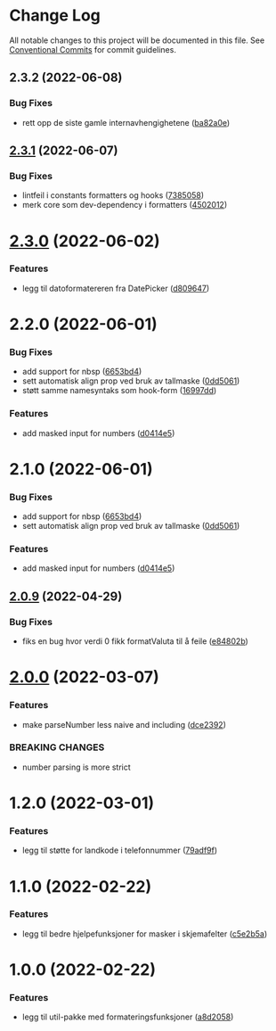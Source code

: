 # Change Log

All notable changes to this project will be documented in this file.
See [Conventional Commits](https://conventionalcommits.org) for commit guidelines.

## 2.3.2 (2022-06-08)

### Bug Fixes

-   rett opp de siste gamle internavhengighetene ([ba82a0e](https://github.com/fremtind/jokul/commit/ba82a0ee6cdccf20e41924e09f6949bf4e2bdd47))

## [2.3.1](https://github.com/fremtind/jokul/compare/@fremtind/jkl-formatters-util@2.0.10...@fremtind/jkl-formatters-util@2.3.1) (2022-06-07)

### Bug Fixes

-   lintfeil i constants formatters og hooks ([7385058](https://github.com/fremtind/jokul/commit/738505863844b9ec6a4bd24957aa24e714dae06f))
-   merk core som dev-dependency i formatters ([4502012](https://github.com/fremtind/jokul/commit/450201278b702480c807440acfbc05ee3e8375dc))

# [2.3.0](https://github.com/fremtind/jokul/compare/@fremtind/jkl-formatters-util@2.2.1...@fremtind/jkl-formatters-util@2.3.0) (2022-06-02)

### Features

-   legg til datoformatereren fra DatePicker ([d809647](https://github.com/fremtind/jokul/commit/d8096475fe5c2516d158e7bfa682d8f8cff2e5fb))

# 2.2.0 (2022-06-01)

### Bug Fixes

-   add support for nbsp ([6653bd4](https://github.com/fremtind/jokul/commit/6653bd4b5a4e1a1e37dbf0f801542312e955bd63))
-   sett automatisk align prop ved bruk av tallmaske ([0dd5061](https://github.com/fremtind/jokul/commit/0dd506173f542c05513f21983e1ed1085fc26b00))
-   støtt samme namesyntaks som hook-form ([16997dd](https://github.com/fremtind/jokul/commit/16997dda64425e5a0c8643dab350096039cfdf2b))

### Features

-   add masked input for numbers ([d0414e5](https://github.com/fremtind/jokul/commit/d0414e545d12b1b1c8483a2110f43f34525e1157))

# 2.1.0 (2022-06-01)

### Bug Fixes

-   add support for nbsp ([6653bd4](https://github.com/fremtind/jokul/commit/6653bd4b5a4e1a1e37dbf0f801542312e955bd63))
-   sett automatisk align prop ved bruk av tallmaske ([0dd5061](https://github.com/fremtind/jokul/commit/0dd506173f542c05513f21983e1ed1085fc26b00))

### Features

-   add masked input for numbers ([d0414e5](https://github.com/fremtind/jokul/commit/d0414e545d12b1b1c8483a2110f43f34525e1157))

## [2.0.9](https://github.com/fremtind/jokul/compare/@fremtind/jkl-formatters-util@2.0.8...@fremtind/jkl-formatters-util@2.0.9) (2022-04-29)

### Bug Fixes

-   fiks en bug hvor verdi 0 fikk formatValuta til å feile ([e84802b](https://github.com/fremtind/jokul/commit/e84802b433bf5ca0c177ea98a9f08d4225c4bef8))

# [2.0.0](https://github.com/fremtind/jokul/compare/@fremtind/jkl-formatters-util@1.2.2...@fremtind/jkl-formatters-util@2.0.0) (2022-03-07)

### Features

-   make parseNumber less naive and including ([dce2392](https://github.com/fremtind/jokul/commit/dce2392061bc8a7f59fc54241187e624d5ed4036))

### BREAKING CHANGES

-   number parsing is more strict

# 1.2.0 (2022-03-01)

### Features

-   legg til støtte for landkode i telefonnummer ([79adf9f](https://github.com/fremtind/jokul/commit/79adf9f7f36daf4ea9962c81a11fa4cf96d6711f))

# 1.1.0 (2022-02-22)

### Features

-   legg til bedre hjelpefunksjoner for masker i skjemafelter ([c5e2b5a](https://github.com/fremtind/jokul/commit/c5e2b5ab445cd87b455e7b3c4b0c876bfb6c43f7))

# 1.0.0 (2022-02-22)

### Features

-   legg til util-pakke med formateringsfunksjoner ([a8d2058](https://github.com/fremtind/jokul/commit/a8d205804e7e5626255afa14b3fc3dfb91ce6db2))
